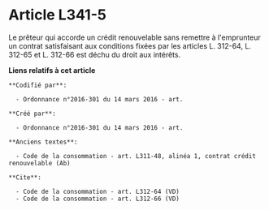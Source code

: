 # Article L341-5

Le prêteur qui accorde un crédit renouvelable sans remettre à l'emprunteur un contrat satisfaisant aux conditions fixées par
les articles L. 312-64, L. 312-65 et L. 312-66 est déchu du droit aux intérêts.

**Liens relatifs à cet article**

	**Codifié par**:

	  - Ordonnance n°2016-301 du 14 mars 2016 - art.

	**Créé par**:

	  - Ordonnance n°2016-301 du 14 mars 2016 - art.

	**Anciens textes**:

	  - Code de la consommation - art. L311-48, alinéa 1, contrat crédit renouvelable (Ab)

	**Cite**:

	  - Code de la consommation - art. L312-64 (VD)
	  - Code de la consommation - art. L312-66 (VD)
